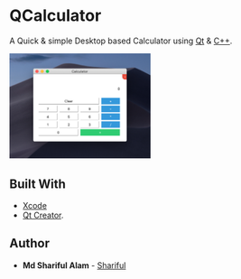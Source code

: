 # QCalculator
A Quick & simple Desktop based Calculator using [Qt](https://www.qt.io/) & [C++](https://en.wikipedia.org/wiki/C%2B%2B).


<img src="./screenshots/1.png" width="250">

## Built With
* [Xcode](https://developer.apple.com/documentation/xcode_release_notes/xcode_10_2_release_notes)
* [Qt Creator](https://www.qt.io/download-qt-installer?hsCtaTracking=9f6a2170-a938-42df-a8e2-a9f0b1d6cdce%7C6cb0de4f-9bb5-4778-ab02-bfb62735f3e5).

## Author

* **Md Shariful Alam** - [Shariful](https://github.com/Shourov1)
